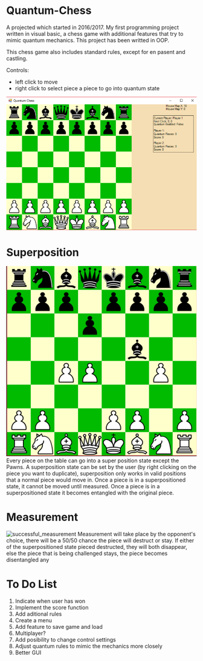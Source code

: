 # Quantum-Chess

A projected which started in 2016/2017. My first programming project written in visual basic, a chess game with additional features that try to mimic quantum mechanics. This project has been writted in OOP.

This chess game also includes standard rules, except for en pasent and castling.

Controls:
  - left click to move
  - right click to select piece a piece to go into quantum state

![start_of_game](https://github.com/s5003597/Quantum-Chess/blob/master/images/start_of_game.PNG)

# Superposition
![superpositioned_state](https://github.com/s5003597/Quantum-Chess/blob/master/images/super%20position.PNG)
Every piece on the table can go into a super position state except the Pawns. A superposition state can be set by the user (by right clicking on the piece you want to duplicate), superposition only works in valid positions that a normal piece would move in. Once a piece is in a superpositioned state, it cannot be moved until measured. Once a piece is in a superpositioned state it becomes entangled with the original piece.

# Measurement
![successful_measurement](https://github.com/s5003597/Quantum-Chess/blob/master/images/successful%20measurement.PNG)
Measurement will take place by the opponent's choice, there will be a 50/50 chance the piece will destruct or stay. If either of the superpositioned state pieced destructed, they will both disappear, else the piece that is being challenged stays, the piece becomes disentangled any 

# To Do List
  1. Indicate when user has won
  2. Implement the score function
  3. Add aditional rules
  4. Create a menu
  5. Add feature to save game and load
  6. Multiplayer?
  7. Add posibility to change control settings
  8. Adjust quantum rules to mimic the mechanics more closely
  9. Better GUI
